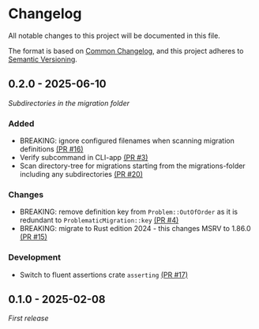 # Changelog

All notable changes to this project will be documented in this file.

The format is based on [Common Changelog](https://common-changelog.org/),
and this project adheres to [Semantic Versioning](https://semver.org/spec/v2.0.0.html).

## 0.2.0 - 2025-06-10

_Subdirectories in the migration folder_

### Added

* BREAKING: ignore configured filenames when scanning migration definitions
  [(PR #16)](https://github.com/innoave/surrealdb-migrate/pull/16)
* Verify subcommand in CLI-app
  [(PR #3)](https://github.com/innoave/surrealdb-migrate/pull/3)
* Scan directory-tree for migrations starting from the migrations-folder including any
  subdirectories
  [(PR #20)](https://github.com/innoave/surrealdb-migrate/pull/20)

### Changes

* BREAKING: remove definition key from `Problem::OutOfOrder` as it is redundant to
  `ProblematicMigration::key`
  [(PR #4)](https://github.com/innoave/surrealdb-migrate/pull/4)
* BREAKING: migrate to Rust edition 2024 - this changes MSRV to 1.86.0
  [(PR #15)](https://github.com/innoave/surrealdb-migrate/pull/15)

### Development

* Switch to fluent assertions crate `asserting`
  [(PR #17)](https://github.com/innoave/surrealdb-migrate/pull/17)

## 0.1.0 - 2025-02-08

_First release_
